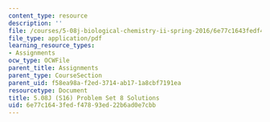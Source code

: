 ```yaml
---
content_type: resource
description: ''
file: /courses/5-08j-biological-chemistry-ii-spring-2016/6e77c1643fedf47893ed22b6ad0e7cbb_MIT5_08jS16ps8_soln.pdf
file_type: application/pdf
learning_resource_types:
- Assignments
ocw_type: OCWFile
parent_title: Assignments
parent_type: CourseSection
parent_uid: f58ea98a-f2ed-3714-ab17-1a8cbf7191ea
resourcetype: Document
title: 5.08J (S16) Problem Set 8 Solutions
uid: 6e77c164-3fed-f478-93ed-22b6ad0e7cbb
---
```

